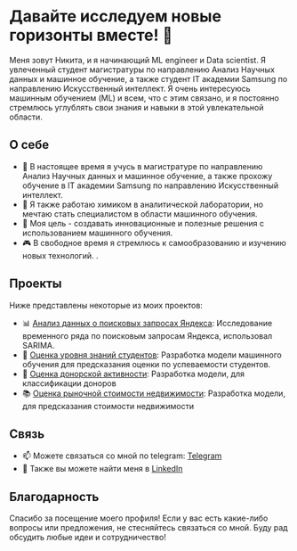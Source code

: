 # Давайте исследуем новые горизонты вместе! 🌅

Меня зовут Никита, и я начинающий ML engineer и Data scientist. Я увлеченный студент магистратуры по направлению Анализ Научных данных и машинное обучение, а также студент IT академии Samsung по направлению Искусственный интеллект.
Я очень интересуюсь машинным обучением (ML) и всем, что с этим связано, и я постоянно стремлюсь углублять свои знания и навыки в этой увлекательной области.

## О себе

- 🌱 В настоящее время я учусь в магистратуре по направлению Анализ Научных данных и машинное обучение, а также прохожу обучение в IT академии Samsung по направлению Искусственный интеллект.
- 💼 Я также работаю химиком в аналитической лаборатории, но мечтаю стать специалистом в области машинного обучения.
- 🚀 Моя цель - создавать инновационные и полезные решения с использованием машинного обучения.
- 🎮 В свободное время я стремлюсь к самообразованию и изучению новых технологий. .

## Проекты

Ниже представлены некоторые из моих проектов:

- 📊 [Анализ данных о поисковых запросах Яндекса](https://github.com/Mizoroki-Heck/LearnMLWorkshop/blob/main/Time_series): Исследование временного ряда по поисковым запросам Яндекса, использовал SARIMA.
- 🧠 [Оценка уровня знаний студентов](https://github.com/Mizoroki-Heck/LearnMLWorkshop/tree/main/knowledge_level): Разработка модели машинного обучения для предсказания оценки по успеваемости студентов.
- 🚀 [Оценка донорской активности](https://github.com/Mizoroki-Heck/LearnMLWorkshop/tree/main/transfusion): Разработка модели, для классификации доноров
- 📚 [Оценка рыночной стоимости недвижимости](https://github.com/Mizoroki-Heck/LearnMLWorkshop/tree/main/property_valuation): Разработка модели, для предсказания стоимости недвижимости

## Связь

- 📫 Можете связаться со мной по telegram: [Telegram](https://t.me/Mizoroki_heck)
- 💬 Также вы можете найти меня в [LinkedIn](https://www.linkedin.com/in/mizoroki-heck/)

## Благодарность

Спасибо за посещение моего профиля! Если у вас есть какие-либо вопросы или предложения, не стесняйтесь связаться со мной. Буду рад обсудить любые идеи и сотрудничество!
